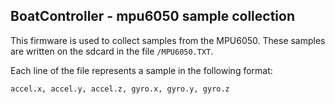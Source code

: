 ## BoatController - mpu6050 sample collection

This firmware is used to collect samples from the MPU6050. These samples are written on the sdcard in
the file ```/MPU6050.TXT```.

Each line of the file represents a sample in the following format:
```
accel.x, accel.y, accel.z, gyro.x, gyro.y, gyro.z
```
